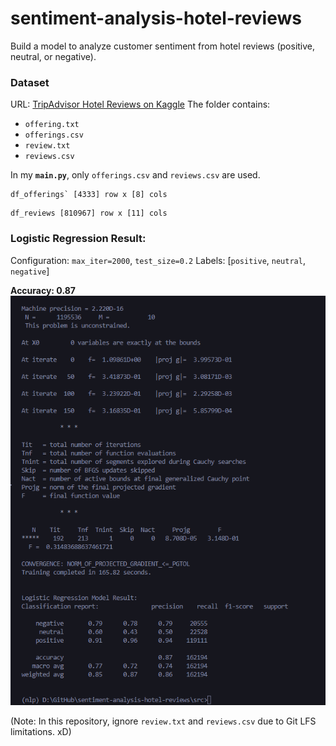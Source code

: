 # sentiment-analysis-hotel-reviews
 Build a model to analyze customer sentiment from hotel reviews (positive, neutral, or negative).


### Dataset 
URL: [TripAdvisor Hotel Reviews on Kaggle](https://www.kaggle.com/datasets/joebeachcapital/hotel-reviews) 
The folder contains:
- `offering.txt`
- `offerings.csv`
- `review.txt`
- `reviews.csv`


In my **`main.py`**, only `offerings.csv` and `reviews.csv` are used.
```
df_offerings` [4333] row x [8] cols
```
```
df_reviews [810967] row x [11] cols
```


### Logistic Regression Result:
Configuration: `max_iter=2000`, `test_size=0.2`
Labels: [`positive`, `neutral`, `negative`]

**Accuracy: 0.87**
![logistic_regression_model_result](./res/image/logistic_regression_model_result.png)

(Note: In this repository, ignore `review.txt` and `reviews.csv` due to Git LFS limitations. xD)